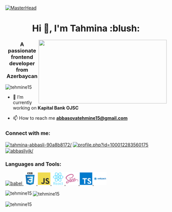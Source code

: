 
[![MasterHead](https://1.bp.blogspot.com/-7A4WynwLsMw/XbBpCXG8fHI/AAAAAAAAMt4/u0a1bpLskYgrwGbllhSu2SDj_Mig8SXJQCLcBGAsYHQ/s1600/2000_600px.gif)](https://rishavchanda.io)
<h1 align="center">Hi 👋, I'm Tahmina :blush:</h1>
<img src="https://cdn.dribbble.com/users/1162077/screenshots/3848914/programmer.gif" align="right" width="400" height="200">
<h3 align="center">A passionate frontend developer from Azerbaycan</h3>

<p align="left"> <img src="https://komarev.com/ghpvc/?username=tehmine15&label=Profile%20views&color=0e75b6&style=flat" alt="tehmine15" /> </p>

- 🔭 I’m currently working on **Kapital Bank OJSC**

- 📫 How to reach me **abbasovatehmine15@gmail.com**

<h3 align="left">Connect with me:</h3>
<p align="left">
<a href="https://linkedin.com/in/tahmina-abbasli-90a8b8172/" target="blank"><img align="center" src="https://raw.githubusercontent.com/rahuldkjain/github-profile-readme-generator/master/src/images/icons/Social/linked-in-alt.svg" alt="tahmina-abbasli-90a8b8172/" height="30" width="40" /></a>
<a href="https://fb.com/profile.php?id=100012283560175" target="blank"><img align="center" src="https://raw.githubusercontent.com/rahuldkjain/github-profile-readme-generator/master/src/images/icons/Social/facebook.svg" alt="profile.php?id=100012283560175" height="30" width="40" /></a>
<a href="https://instagram.com/abbasliyik/" target="blank"><img align="center" src="https://raw.githubusercontent.com/rahuldkjain/github-profile-readme-generator/master/src/images/icons/Social/instagram.svg" alt="abbasliyik/" height="30" width="40" /></a>
</p>

<h3 align="left">Languages and Tools:</h3>
<p align="left"> <a href="https://babeljs.io/" target="_blank" rel="noreferrer"> <img src="https://www.vectorlogo.zone/logos/babeljs/babeljs-icon.svg" alt="babel" width="40" height="40"/> </a> <a href="https://www.w3schools.com/css/" target="_blank" rel="noreferrer"> <img src="https://raw.githubusercontent.com/devicons/devicon/master/icons/css3/css3-original-wordmark.svg" alt="css3" width="40" height="40"/> </a> <a href="https://developer.mozilla.org/en-US/docs/Web/JavaScript" target="_blank" rel="noreferrer"> <img src="https://raw.githubusercontent.com/devicons/devicon/master/icons/javascript/javascript-original.svg" alt="javascript" width="40" height="40"/> </a> <a href="https://reactjs.org/" target="_blank" rel="noreferrer"> <img src="https://raw.githubusercontent.com/devicons/devicon/master/icons/react/react-original-wordmark.svg" alt="react" width="40" height="40"/> </a> <a href="https://sass-lang.com" target="_blank" rel="noreferrer"> <img src="https://raw.githubusercontent.com/devicons/devicon/master/icons/sass/sass-original.svg" alt="sass" width="40" height="40"/> </a> <a href="https://www.typescriptlang.org/" target="_blank" rel="noreferrer"> <img src="https://raw.githubusercontent.com/devicons/devicon/master/icons/typescript/typescript-original.svg" alt="typescript" width="40" height="40"/> </a> <a href="https://webpack.js.org" target="_blank" rel="noreferrer"> <img src="https://raw.githubusercontent.com/devicons/devicon/d00d0969292a6569d45b06d3f350f463a0107b0d/icons/webpack/webpack-original-wordmark.svg" alt="webpack" width="40" height="40"/> </a> </p>

<p><img align="left" src="https://github-readme-stats.vercel.app/api/top-langs?username=tehmine15&show_icons=true&locale=en&layout=compact" alt="tehmine15" /></p>

<p>&nbsp;<img align="center" src="https://github-readme-stats.vercel.app/api?username=tehmine15&show_icons=true&locale=en" alt="tehmine15" /></p>

<p><img align="center" src="https://github-readme-streak-stats.herokuapp.com/?user=tehmine15&" alt="tehmine15" /></p>














